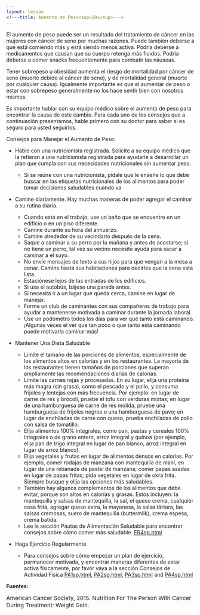 ```yaml
---
layout: lesson
<!---title: Aumento de Peso<sup>20</sup>--->
---
```


El aumento de peso puede ser un resultado del tratamiento de cáncer en las mujeres con cáncer de seno por muchas razones. Puede también deberse a que está comiendo más y está siendo menos activa. Podría deberse a medicamentos que causan que su cuerpo retenga más fluidos. Podría deberse a comer snacks frecuentemente para combatir las náuseas.

Tener sobrepeso u obesidad aumenta el riesgo de mortalidad por cáncer de seno (muerte debido al cáncer de seno), y de mortalidad general (muerte por cualquier causa). Igualmente importante es que el aumentar de peso o estar con sobrepeso generalmente no los hace sentir bien con nosotros mismos. 

Es importante hablar con su equipo médico sobre el aumento de peso para encontrar la causa de este cambio. Para cada uno de los consejos que a continuación presentamos, hable primero con su doctor para saber si es seguro para usted seguirlos. 

Consejos para Manejar el Aumento de Peso:

* Hable con una nutricionista registrada. Solicite a su equipo médico que la refieran a una nutricionista registrada para ayudarle a desarrollar un plan que cumpla con sus necesidades nutricionales sin aumentar peso.
    - Si se reúne con una nutricionista, pídale que le enseñe lo que debe buscar en las etiquetas nutricionales de los alimentos para poder tomar decisiones saludables cuando va

* Camine diariamente. Hay muchas maneras de poder agregar el caminar a su rutina diaria.
    - Cuando esté en el trabajo, use un baño que se encuentre en un edificio o en un piso diferente.
    - Camine durante su hora del almuerzo.
    - Camine alrededor de su vecindario después de la cena.
    - Saque a caminar a su perro por la mañana y antes de acostarse; si no tiene un perro, tal vez su vecino necesite ayuda para sacar a caminar a el suyo.
    - No envíe mensajes de texto a sus hijos para que vengan a la mesa a cenar. Camine hasta sus habitaciones para decirles que la cena esta lista.
    - Estaciónese lejos de las entradas de los edificios.
    - Si usa el autobús, bájese una parada antes.
    - Si necesita ir a un lugar que queda cerca, camine en lugar de manejar.
    - Forme un club de caminantes con sus compañeros de trabajo para ayudar a mantenerse motivada a caminar durante la jornada laboral.
    - Use un podómetro todos los días para ver qué tanto está caminando. ¡Algunas veces el ver que tan poco o que tanto está caminando puede motivarla caminar más!

* Mantener Una Dieta Saludable
    - Limite el tamaño de las porciones de alimentos, especialmente de los alimentos altos en calorías y en los restaurantes. La mayoría de los restaurantes tienen tamaños de porciones que superan ampliamente las recomendaciones diarias de calorías.
    - Limite las carnes rojas y procesadas. En su lugar, elija una proteína más magra (sin grasa), como el pescado y el pollo, y consuma frijoles y lentejas con más frecuencia. Por ejemplo: en lugar de carne de res y brócoli, pruebe el tofu con verduras mixtas; en lugar de una hamburguesa de carne de res molida, pruebe una hamburguesa de frijoles negros o una hamburguesa de pavo; en lugar de enchiladas de carne con queso, prueba enchiladas de pollo con salsa de tomatillo.
    - Elija alimentos 100% integrales, como pan, pastas y cereales 100% integrales o de grano entero, arroz integral y quínoa (por ejemplo, elija pan de trigo integral en lugar de pan blanco, arroz integral en lugar de arroz blanco).
    - Elija vegetales y frutas en lugar de alimentos densos en calorías. Por ejemplo, comer rodajas de manzana con mantequilla de maní, en lugar de una rebanada de pastel de manzana; comer papas asadas en lugar de papas fritas; pida vegetales en lugar de okra frita. Siempre busque y elija las opciones más saludables.
    - También hay algunos complementos de los alimentos que debe evitar, porque son altos en calorías y grasas. Estos incluyen: la mantequilla y salsas de mantequilla, la sal, el queso crema, cualquier cosa frita, agregar queso extra, la mayonesa, la salsa tártara, las salsas cremosas, suero de mantequilla (buttermilk), crema espesa, crema batida. 
    - Lee la sección Pautas de Alimentación Saludable para encontrar consejos sobre cómo comer más saludable. [FR4sp.html](/FR4sp/index.html)

* Haga Ejercicio Regularmente
    - Para consejos sobre cómo empezar un plan de ejercicio, permanecer motivada, y encontrar maneras diferentes de estar activa físicamente, por favor vaya a la sección Consejos de Actividad Física [PA1sp.html](/PA1sp/index.html), [PA2sp.html](/PA2sp/index.html), [PA3sp.html](/PA3sp/index.html) and [PA4sp.html](/PA4sp/index.html)
 
**Fuentes:**

<span style="font-size:15px;">American Cancer Society, 2015. Nutrition For The Person With Cancer During Treatment: Weight Gain.</span>	
